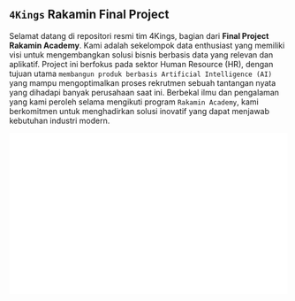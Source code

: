## `4Kings` Rakamin Final Project

Selamat datang di repositori resmi tim 4Kings, bagian dari **Final Project Rakamin Academy**. Kami adalah sekelompok data enthusiast yang memiliki visi untuk mengembangkan solusi bisnis berbasis data yang relevan dan aplikatif. Project ini berfokus pada sektor Human Resource (HR), dengan tujuan utama `membangun produk berbasis Artificial Intelligence (AI)` yang mampu mengoptimalkan proses rekrutmen sebuah tantangan nyata yang dihadapi banyak perusahaan saat ini. Berbekal ilmu dan pengalaman yang kami peroleh selama mengikuti program `Rakamin Academy`, kami berkomitmen untuk menghadirkan solusi inovatif yang dapat menjawab kebutuhan industri modern.

![Metrics](github-metrics.svg)
